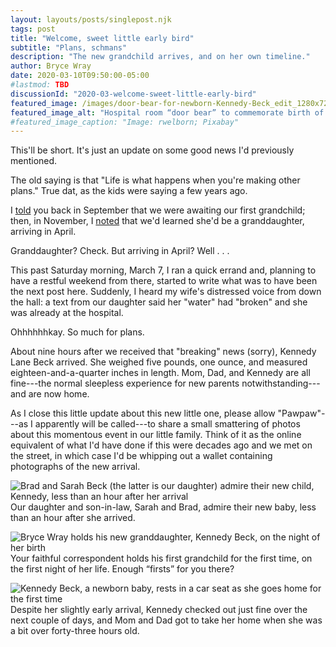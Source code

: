 ```yaml
---
layout: layouts/posts/singlepost.njk
tags: post
title: "Welcome, sweet little early bird"
subtitle: "Plans, schmans"
description: "The new grandchild arrives, and on her own timeline."
author: Bryce Wray
date: 2020-03-10T09:50:00-05:00
#lastmod: TBD
discussionId: "2020-03-welcome-sweet-little-early-bird"
featured_image: /images/door-bear-for-newborn-Kennedy-Beck_edit_1280x720.jpg
featured_image_alt: "Hospital room “door bear” to commemorate birth of Kennedy Beck"
#featured_image_caption: "Image: rwelborn; Pixabay"
---
```


This'll be short. It's just an update on some good news I'd previously mentioned.

The old saying is that "Life is what happens when you're making other plans." True dat, as the kids were saying a few years ago.

I [told](/posts/2019/09/now-im-sixty-four) you back in September that we were awaiting our first grandchild; then, in November, I [noted](/posts/2019/11/mixed-nuts-2019-11) that we'd learned she'd be a granddaughter, arriving in April.

Granddaughter? Check. But arriving in April? Well&nbsp;.&nbsp;.&nbsp;.

This past Saturday morning, March 7, I ran a quick errand and, planning to have a restful weekend from there, started to write what was to have been the next post here. Suddenly, I heard my wife's distressed voice from down the hall: a text from our daughter said her "water" had "broken" and she was already at the hospital.

Ohhhhhhkay. So much for plans.

About nine hours after we received that "breaking" news (sorry), Kennedy Lane Beck arrived. She weighed five pounds, one ounce, and measured eighteen-and-a-quarter inches in length. Mom, Dad, and Kennedy are all fine---the normal sleepless experience for new parents notwithstanding---and are now home.

As I close this little update about this new little one, please allow "Pawpaw"---as I apparently will be called---to share a small smattering of photos about this momentous event in our little family. Think of it as the online equivalent of what I'd have done if this were decades ago and we met on the street, in which case I'd be whipping out a wallet containing photographs of the new arrival.

<p class="lazypicturecaption"><img class="imgCover" src="/images/Mom-and-Dad-admire-Kennedy-first-night__1008x756.jpg" alt="Brad and Sarah Beck (the latter is our daughter) admire their new child, Kennedy, less than an hour after her arrival" />Our daughter and son-in-law, Sarah and Brad, admire their new baby, less than an hour after she arrived.</p>

<p class="lazypicturecaption"><img class="imgCover" src="/images/BW-holding-Kennedy-first-night__crop_1008x712.jpg" alt="Bryce Wray holds his new granddaughter, Kennedy Beck, on the night of her birth" />Your faithful correspondent holds his first grandchild for the first time, <span class="nobrk">on the first night of her life.</span> <span class="nobrk">Enough &ldquo;firsts&rdquo; for you there?</p>

<p class="lazypicturecaption"><img class="imgCover" src="/images/Kennedy-goes-home__crop_1008x1021.jpg" alt="Kennedy Beck, a newborn baby, rests in a car seat as she goes home for the first time" />Despite her slightly early arrival, Kennedy checked out just fine over the next couple of days, and Mom and Dad got to take her home when she was a bit over <span class="nobrk">forty-three hours old</span>.</p>